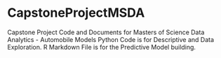 # CapstoneProjectMSDA
Capstone Project Code and Documents for Masters of Science Data Analytics - Automobile Models
Python Code is for Descriptive and Data Exploration. R Markdown File is for the Predictive Model building.
